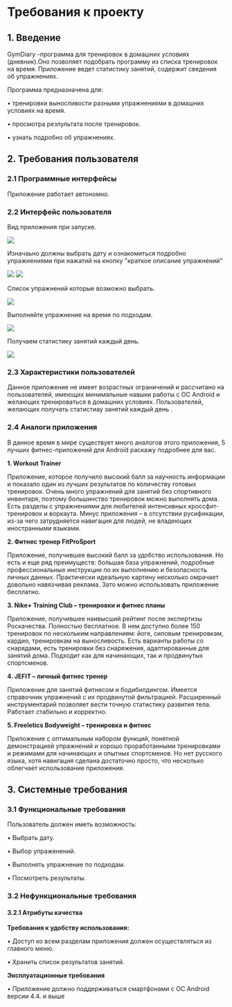 # **Требования к проекту**

## **1. Введение**

GymDiary -программа для тренировок в домашних условиях (дневник).Оно позволяет подобрать программу из списка тренировок на время. Приложение ведет статистику занятий, содержит сведения об упражнениях.

Программа предназначена для:

•	тренировки выносливости разными упражнениями в домашних условиях на время.

•	просмотра резлультата после тренировок.

•	узнать подробно об упражнениях.

## **2. Требования пользователя**

### **2.1 Программные интерфейсы**
Приложение работает автономно.


### **2.2 Интерфейс пользователя**

Вид приложения при запуске.

![](https://github.com/Dosov/GymDiary/blob/master/2.PNG)

Изначаьно должны выбрать дату и ознакомиться подробно упражнениями при нажатий на кнопку "краткое описание упражнений"

![](https://github.com/Dosov/GymDiary/blob/master/5.PNG)
![](https://github.com/Dosov/GymDiary/blob/master/6.PNG)


Список упражнений которые возможно выбрать. 

![](https://github.com/Dosov/GymDiary/blob/master/1.PNG)


Выполняйте упражнение на время по подходам.

![](https://github.com/Dosov/GymDiary/blob/master/3.PNG)


Получаем статистику занятий каждый день.

![](https://github.com/Dosov/GymDiary/blob/master/4.PNG)


### **2.3 Характеристики пользователей**
Данное приложение не имеет возрастных ограничений и рассчитано на пользователей, имеющих минимальные навыки работы с ОС Android и желающих тренироваться в домашних условиях. Пользователей, желающих получать статистиау занятий каждый день .   

### **2.4 Аналоги приложения**
В данное время в мире существует много аналогов этого приложения, 5 лучших фитнес-приложений для Android раскажу подробнее для вас.

   **1. Workout Trainer**
   
   Приложение, которое получило высокий балл за научность информации и показало один из лучших результатов по количеству готовых тренировок. Очень много упражнений для занятий без спортивного инвентаря, поэтому большинство тренировок можно выполнять дома. Есть разделы с упражнениями для любителей интенсивных кроссфит-тренировок и воркаута. Минус приложения – в отсутствии русификации, из-за чего затрудняется навигация для людей, не владеющих иностранными языками.
   
   
   **2. Фитнес тренер FitProSport**
   
   Приложение, получившее высокий балл за удобство использования. Но есть и еще ряд преимуществ: большая база упражнений, подробные профессиональные инструкции по их выполнению и безопасность личных данных. Практически идеальную картину несколько омрачает довольно навязчивая реклама. Зато можно использовать приложение бесплатно.
   
   
   **3. Nike+ Training Club – тренировки и фитнес планы**
   
   Приложение, получившее наивысший рейтинг после экспертизы Роскачества. Полностью бесплатное. В нем доступно более 150 тренировок по нескольким направлениям: йоге, силовым тренировкам, кардио, тренировкам на выносливость. Есть варианты работы со снарядами, есть тренировки без снаряжения, адаптированные для занятий дома. Подходит как для начинающих, так и продвинутых спортсменов.
   
   
   **4. JEFIT – личный фитнес тренер**
   
   Приложение для занятий фитнесом и бодибилдингом. Имеется справочник упражнений с их продвинутой фильтрацией. Расширенный инструментарий позволяет вести точную статистику развития тела. Работает стабильно и корректно.
   
   
   **5. Freeletics Bodyweight – тренировка и фитнес**
   
   Приложение с оптимальным набором функций, понятной демонстрацией упражнений и хорошо проработанными тренировками и режимами для начинающих и опытных спортсменов. Но нет русского языка, хотя навигация сделана достаточно просто, что несколько облегчает использование приложения.
  
## **3. Системные требования**

### **3.1 Функциональные требования**

Пользователь должен иметь возможность:

•	Выбрать дату.

•	Выбор упраженений.

•	Выполнять упражнение по подходам.

•	Посмотреть результаты.


### **3.2 Нефункциональные требования**

#### **3.2.1 Атрибуты качества**

**Требования к удобству использования:**

•	Доступ ко всем разделам приложения должен осуществляться из главного меню.

• Хранить список результатов занятий.

**Эксплуатационные требования**

•	Приложение должно поддерживаться смартфонами с ОС Android версии 4.4. и выше

